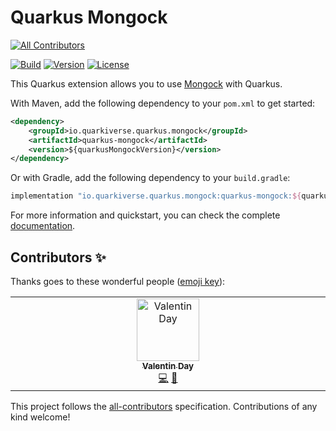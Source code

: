 # Quarkus Mongock

<!-- ALL-CONTRIBUTORS-BADGE:START - Do not remove or modify this section -->
[![All Contributors](https://img.shields.io/badge/all_contributors-1-orange.svg?style=flat-square)](#contributors-)
<!-- ALL-CONTRIBUTORS-BADGE:END -->

[![Build](https://github.com/quarkiverse/quarkus-mongock/workflows/Build/badge.svg)](https://github.com/quarkiverse/quarkus-mongock/actions?query=workflow%3ABuild)
[![Version](https://img.shields.io/maven-central/v/io.quarkiverse.quarkus-mongock/quarkus-mongock?logo=apache-maven&style=flat-square)](https://central.sonatype.com/artifact/io.quarkiverse.quarkus-mongock/quarkus-mongock-parent)
[![License](https://img.shields.io/badge/License-Apache%202.0-blue.svg)](https://opensource.org/licenses/Apache-2.0)

This Quarkus extension allows you to use [Mongock](https://mongock.io/) with Quarkus.

With Maven, add the following dependency to your `pom.xml` to get started:

```xml
<dependency>
    <groupId>io.quarkiverse.quarkus.mongock</groupId>
    <artifactId>quarkus-mongock</artifactId>
    <version>${quarkusMongockVersion}</version>
</dependency>
```

Or with Gradle, add the following dependency to your `build.gradle`:

```groovy
implementation "io.quarkiverse.quarkus.mongock:quarkus-mongock:${quarkusMongockVersion}"
```

For more information and quickstart, you can check the complete [documentation](https://quarkiverse.github.io/quarkiverse-docs/quarkus-mongock/dev/index.html).

## Contributors ✨

Thanks goes to these wonderful people ([emoji key](https://allcontributors.org/docs/en/emoji-key)):

<!-- ALL-CONTRIBUTORS-LIST:START - Do not remove or modify this section -->
<!-- prettier-ignore-start -->
<!-- markdownlint-disable -->
<table>
  <tbody>
    <tr>
      <td align="center" valign="top" width="14.28%"><a href="https://colibris.xyz"><img src="https://avatars.githubusercontent.com/u/5920998?v=4?s=100" width="100px;" alt="Valentin Day"/><br /><sub><b>Valentin Day</b></sub></a><br /><a href="https://github.com/quarkiverse/quarkus-mongock/commits?author=tms0" title="Code">💻</a> <a href="#maintenance-tms0" title="Maintenance">🚧</a></td>
    </tr>
  </tbody>
</table>

<!-- markdownlint-restore -->
<!-- prettier-ignore-end -->

<!-- ALL-CONTRIBUTORS-LIST:END -->

This project follows the [all-contributors](https://github.com/all-contributors/all-contributors) specification. Contributions of any kind welcome!